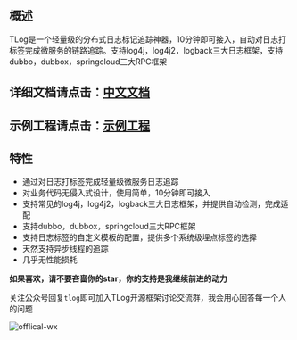 ## 概述
TLog是一个轻量级的分布式日志标记追踪神器，10分钟即可接入，自动对日志打标签完成微服务的链路追踪。支持log4j，log4j2，logback三大日志框架，支持dubbo，dubbox，springcloud三大RPC框架

## 详细文档请点击：[中文文档](http://bryan31.gitee.io/tlog)
## 示例工程请点击：[示例工程](https://gitee.com/bryan31/tlog-example)

## 特性
* 通过对日志打标签完成轻量级微服务日志追踪
* 对业务代码无侵入式设计，使用简单，10分钟即可接入
* 支持常见的log4j，log4j2，logback三大日志框架，并提供自动检测，完成适配
* 支持dubbo，dubbox，springcloud三大RPC框架
* 支持日志标签的自定义模板的配置，提供多个系统级埋点标签的选择
* 天然支持异步线程的追踪
* 几乎无性能损耗


**如果喜欢，请不要吝啬你的star，你的支持是我继续前进的动力**

关注公众号回复`tlog`即可加入TLog开源框架讨论交流群，我会用心回答每一个人的问题

![offIical-wx](http://yomahub.com/images/offIical-wx.jpg)

